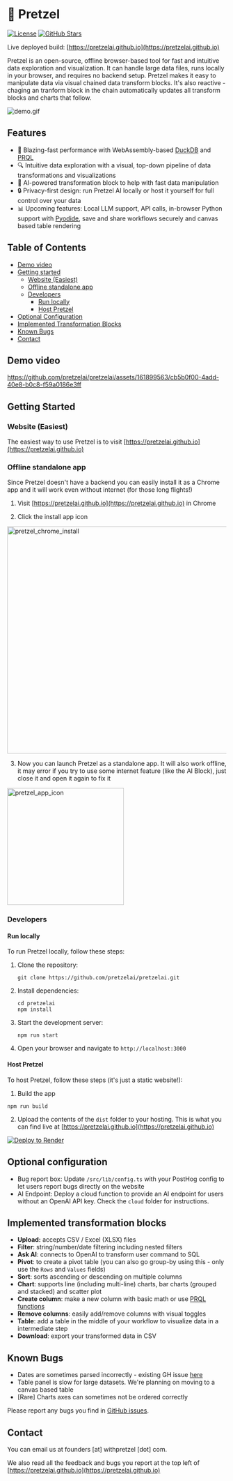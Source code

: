 # 🥨 Pretzel

[![License](https://img.shields.io/github/license/pretzelai/pretzelai)](https://github.com/pretzelai/pretzelai/blob/main/LICENSE)
[![GitHub Stars](https://img.shields.io/github/stars/pretzelai/pretzelai?style=social)](https://github.com/pretzelai/pretzelai)

Live deployed build: [https://pretzelai.github.io](https://pretzelai.github.io)

Pretzel is an open-source, offline browser-based tool for fast and intuitive data exploration and visualization. It can handle large data files, runs locally in your browser, and requires no backend setup. Pretzel makes it easy to manipulate data via visual chained data transform blocks. It's also reactive - chaging an tranform block in the chain automatically updates all transform blocks and charts that follow.

![demo.gif](https://github.com/pretzelai/pretzelai/assets/121360087/e7f20a16-b19c-4a29-b468-88d42eaa9b43)

## Features

- 🚀 Blazing-fast performance with WebAssembly-based [DuckDB](https://duckdb.org/) and [PRQL](https://prql-lang.org/)
- 🔍 Intuitive data exploration with a visual, top-down pipeline of data transformations and visualizations
- 🧠 AI-powered transformation block to help with fast data manipulation
- 🔒 Privacy-first design: run Pretzel AI locally or host it yourself for full control over your data
- 📊 Upcoming features: Local LLM support, API calls, in-browser Python support with [Pyodide](https://github.com/pyodide/pyodide), save and share workflows securely and canvas based table rendering


## Table of Contents

- [Demo video](#demo-video)
- [Getting started](#getting-started)
  - [Website (Easiest)](#website-easiest)
  - [Offline standalone app](#offline-standalone-app)
  - [Developers](#developers)
    - [Run locally](#run-locally)
    - [Host Pretzel](#host-pretzel)
- [Optional Configuration](#optional-configuration)
- [Implemented Transformation Blocks](#implemented-transformation-blocks)
- [Known Bugs](#known-bugs)
- [Contact](#contact)

## Demo video

https://github.com/pretzelai/pretzelai/assets/161899563/cb5b0f00-4add-40e8-b0c8-f59a0186e3ff

## Getting Started

### Website (Easiest)

The easiest way to use Pretzel is to visit [https://pretzelai.github.io](https://pretzelai.github.io)

### Offline standalone app

Since Pretzel doesn't have a backend you can easily install it as a Chrome app and it will work even without internet (for those long flights!)

1. Visit [https://pretzelai.github.io](https://pretzelai.github.io) in Chrome

2. Click the install app icon
<img width="521" alt="pretzel_chrome_install" src="https://github.com/pretzelai/pretzelai/assets/121360087/c6276699-5109-4e59-8bf5-2858c51cb4c3">

3. Now you can launch Pretzel as a standalone app. It will also work offline, it may error if you try to use some internet feature (like the AI Block), just close it and open it again to fix it
<img width="268" alt="pretzel_app_icon" src="https://github.com/pretzelai/pretzelai/assets/121360087/cc13e552-d93a-4990-be22-1f6b5d906b15">


### Developers

#### Run locally

To run Pretzel locally, follow these steps:

1. Clone the repository:

   ```
   git clone https://github.com/pretzelai/pretzelai.git
   ```

2. Install dependencies:

   ```
   cd pretzelai
   npm install
   ```

3. Start the development server:

   ```
   npm run start
   ```

4. Open your browser and navigate to `http://localhost:3000`

#### Host Pretzel

To host Pretzel, follow these steps (it's just a static website!):

1. Build the app

```
npm run build
```

2. Upload the contents of the `dist` folder to your hosting. This is what you can find live at [https://pretzelai.github.io](https://pretzelai.github.io)

[![Deploy to Render](https://render.com/images/deploy-to-render-button.svg)](https://render.com/deploy)

## Optional configuration

- Bug report box: Update `/src/lib/config.ts` with your PostHog config to let users report bugs directly on the website
- AI Endpoint: Deploy a cloud function to provide an AI endpoint for users without an OpenAI API key. Check the `cloud` folder for instructions.

## Implemented transformation blocks

- **Upload:** accepts CSV / Excel (XLSX) files
- **Filter**: string/number/date filtering including nested filters
- **Ask AI**: connects to OpenAI to transform user command to SQL
- **Pivot**: to create a pivot table (you can also go group-by using this - only use the `Rows` and `Values` fields)
- **Sort**: sorts ascending or descending on multiple columns
- **Chart**: supports line (including multi-line) charts, bar charts (grouped and stacked) and scatter plot
- **Create column**: make a new column with basic math or use [PRQL functions](https://prql-lang.org/book/reference/declarations/functions.html)
- **Remove columns**: easily add/remove columns with visual toggles
- **Table**: add a table in the middle of your workflow to visualize data in a intermediate step
- **Download**: export your transformed data in CSV

## Known Bugs

- Dates are sometimes parsed incorrectly - existing GH issue [here](https://github.com/pretzelai/pretzelai/issues/23)
- Table panel is slow for large datasets. We're planning on moving to a canvas based table
- [Rare] Charts axes can sometimes not be ordered correctly

Please report any bugs you find in [GitHub issues](https://github.com/pretzelai/pretzelai). 

## Contact

You can email us at founders [at] withpretzel [dot] com.

We also read all the feedback and bugs you report at the top left of [https://pretzelai.github.io](https://pretzelai.github.io)
